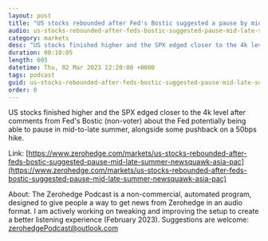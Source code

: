 ```yaml
---
layout: post
title: "US stocks rebounded after Fed's Bostic suggested a pause by mid-to-late summer - Newsquawk Asia-Pac Market Open"
audio: us-stocks-rebounded-after-feds-bostic-suggested-pause-mid-late-summer-newsquawk-asia-pac-0
category: markets
desc: "US stocks finished higher and the SPX edged closer to the 4k level after comments from Fed's Bostic (non-voter) about the Fed potentially being able to pause in mid-to-late summer, alongside some pushback on a 50bps hike."
duration: 00:10:05
length: 605
datetime: Thu, 02 Mar 2023 22:20:00 +0000
tags: podcast
guid: us-stocks-rebounded-after-feds-bostic-suggested-pause-mid-late-summer-newsquawk-asia-pac-0
order: 0
---
```

US stocks finished higher and the SPX edged closer to the 4k level after comments from Fed's Bostic (non-voter) about the Fed potentially being able to pause in mid-to-late summer, alongside some pushback on a 50bps hike.

Link: [https://www.zerohedge.com/markets/us-stocks-rebounded-after-feds-bostic-suggested-pause-mid-late-summer-newsquawk-asia-pac](https://www.zerohedge.com/markets/us-stocks-rebounded-after-feds-bostic-suggested-pause-mid-late-summer-newsquawk-asia-pac)

About: The Zerohedge Podcast is a non-commercial, automated program, designed to give people a way to get news from Zerohedge in an audio format.  I am actively working on tweaking and improving the setup to create a better listening experience (February 2023).  Suggestions are welcome: [zerohedgePodcast@outlook.com](mailto:zerohedgePodcast@outlook.com)